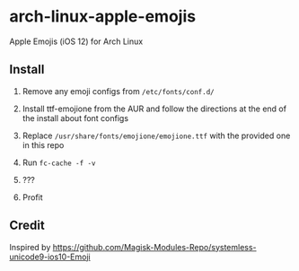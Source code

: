 # arch-linux-apple-emojis
Apple Emojis (iOS 12) for Arch Linux

## Install

1. Remove any emoji configs from `/etc/fonts/conf.d/`

2. Install ttf-emojione from the AUR and follow the directions at the end of the install about font configs

3. Replace `/usr/share/fonts/emojione/emojione.ttf` with the provided one in this repo

4. Run `fc-cache -f -v`

5. ???

6. Profit

## Credit

Inspired by https://github.com/Magisk-Modules-Repo/systemless-unicode9-ios10-Emoji
